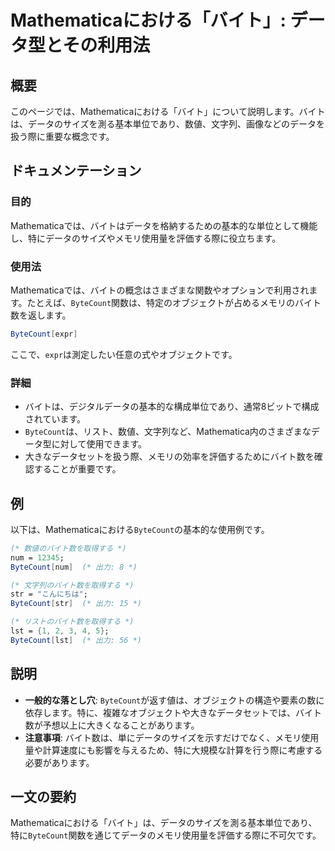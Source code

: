 <!--
Meta Description: # Mathematicaにおける「バイト」: データ型とその利用法 ## 概要 このページでは、Mathematicaにおける「バイト」について説明します。バイトは、データのサイズを測る基本単位であり、数値、文字列、画像などのデータを扱う際に重要な概念です。 ## ドキュメンテーション ### 目...
Meta Keywords: bytecount, mathematicaにおける, バイト, バイトは, データのサイズを測る基本単位であり
-->

# Mathematicaにおける「バイト」: データ型とその利用法

## 概要
このページでは、Mathematicaにおける「バイト」について説明します。バイトは、データのサイズを測る基本単位であり、数値、文字列、画像などのデータを扱う際に重要な概念です。

## ドキュメンテーション
### 目的
Mathematicaでは、バイトはデータを格納するための基本的な単位として機能し、特にデータのサイズやメモリ使用量を評価する際に役立ちます。

### 使用法
Mathematicaでは、バイトの概念はさまざまな関数やオプションで利用されます。たとえば、`ByteCount`関数は、特定のオブジェクトが占めるメモリのバイト数を返します。

```mathematica
ByteCount[expr]
```

ここで、`expr`は測定したい任意の式やオブジェクトです。

### 詳細
- バイトは、デジタルデータの基本的な構成単位であり、通常8ビットで構成されています。
- `ByteCount`は、リスト、数値、文字列など、Mathematica内のさまざまなデータ型に対して使用できます。
- 大きなデータセットを扱う際、メモリの効率を評価するためにバイト数を確認することが重要です。

## 例
以下は、Mathematicaにおける`ByteCount`の基本的な使用例です。

```mathematica
(* 数値のバイト数を取得する *)
num = 12345;
ByteCount[num]  (* 出力: 8 *)

(* 文字列のバイト数を取得する *)
str = "こんにちは";
ByteCount[str]  (* 出力: 15 *)

(* リストのバイト数を取得する *)
lst = {1, 2, 3, 4, 5};
ByteCount[lst]  (* 出力: 56 *)
```

## 説明
- **一般的な落とし穴**: `ByteCount`が返す値は、オブジェクトの構造や要素の数に依存します。特に、複雑なオブジェクトや大きなデータセットでは、バイト数が予想以上に大きくなることがあります。
- **注意事項**: バイト数は、単にデータのサイズを示すだけでなく、メモリ使用量や計算速度にも影響を与えるため、特に大規模な計算を行う際に考慮する必要があります。

## 一文の要約
Mathematicaにおける「バイト」は、データのサイズを測る基本単位であり、特に`ByteCount`関数を通じてデータのメモリ使用量を評価する際に不可欠です。
